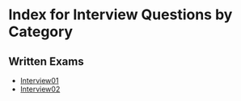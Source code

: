 # Index for Interview Questions by Category

## Written Exams
* [Interview01](written-exams/interview01.md)
* [Interview02](written-exams/interview02.md)
